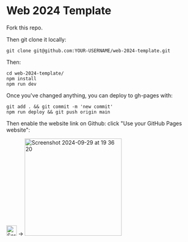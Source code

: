 # Web 2024 Template

Fork this repo.

Then git clone it locally:

```
git clone git@github.com:YOUR-USERNAME/web-2024-template.git
```

Then:

```
cd web-2024-template/
npm install
npm run dev
```

Once you've changed anything, you can deploy to gh-pages with:

```
git add . && git commit -m 'new commit'
npm run deploy && git push origin main
```

Then enable the website link on Github: click "Use your GitHub Pages website":

<img width="27" alt="Screenshot 2024-09-29 at 19 36 35" src="https://github.com/user-attachments/assets/0cfd6377-5595-4366-9094-0eff8c1659ca">
→
<img width="254" alt="Screenshot 2024-09-29 at 19 36 20" src="https://github.com/user-attachments/assets/3ecab6a7-9f0d-4033-9b7b-a5d22a2927dd">

